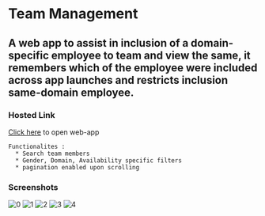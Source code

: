 # Team Management
## A web app to assist in inclusion of a domain-specific employee to team and view the same, it remembers which of the employee were included across app launches and restricts inclusion same-domain employee.

### Hosted Link
<a href="https://flutterapps-22.web.app/">Click here</a> to open web-app
```
Functionalites :
  * Search team members
  * Gender, Domain, Availability specific filters
  * pagination enabled upon scrolling
```

### Screenshots
![0](https://github.com/ajayg51/TeamManagement/assets/60037249/cc7a08a0-f0a3-4395-901d-72ff3ce2c1fa)
![1](https://github.com/ajayg51/TeamManagement/assets/60037249/8b29779a-ac29-4656-b0a8-d757acf13235)
![2](https://github.com/ajayg51/TeamManagement/assets/60037249/122db0bb-9540-4efe-a5e3-343d18441105)
![3](https://github.com/ajayg51/TeamManagement/assets/60037249/712de609-0c93-446c-ba1a-b90f1315f1c5)
![4](https://github.com/ajayg51/TeamManagement/assets/60037249/3dbb3982-1bd5-42ad-a2f1-97ade5416931)



